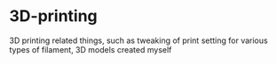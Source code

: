 # 3D-printing

3D printing related things, such as tweaking of print setting for various types of filament, 3D models created myself

